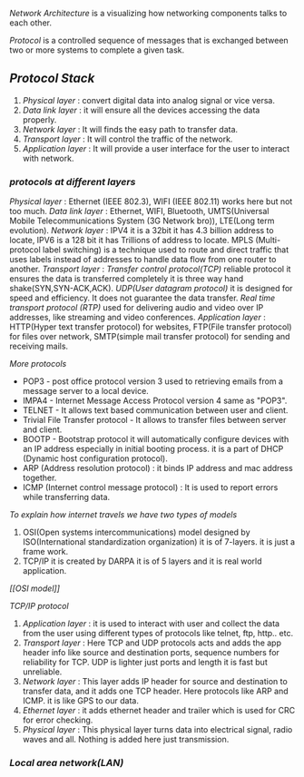 *Network Architecture* is a visualizing how networking components talks to each other.

*Protocol* is a controlled sequence of messages that is exchanged between two or more systems to complete a given task.
## *Protocol Stack*

1. *Physical layer* : convert digital data into analog signal or vice versa.
2. *Data link layer* : it will ensure all the devices accessing the data properly.
3. *Network layer* : It will finds the easy path to transfer data.
4. *Transport layer* : It will control the traffic of the network.
5. *Application layer* : It will provide a user interface for the user to interact with network.

### *protocols at different layers*

*Physical layer* : Ethernet (IEEE 802.3), WIFI (IEEE 802.11) works here but not too much.
*Data link layer* : Ethernet, WIFI, Bluetooth, UMTS(Universal Mobile Telecommunications System (3G Network bro)), LTE(Long term evolution).
*Network layer* : IPV4 it is a 32bit it has 4.3 billion address to locate, IPV6 is a 128 bit it has Trillions of address to locate. MPLS (Multi-protocol label switching) is a technique used to route and direct traffic that uses labels instead of addresses to handle data flow from one router to another.
*Transport layer* : *Transfer control protocol(TCP)* reliable protocol it ensures the data is transferred completely it is three way hand shake(SYN,SYN-ACK,ACK). *UDP(User datagram protocol)* it is designed for speed and efficiency. It does not guarantee the data transfer. *Real time transport protocol (RTP)* used for delivering audio and video over IP addresses, like streaming and video conferences.
*Application layer* : HTTP(Hyper text transfer protocol) for websites, FTP(File transfer protocol) for files over network, SMTP(simple mail transfer protocol) for sending and receiving mails.

*More protocols*
- POP3 - post office protocol version 3 used to retrieving emails from a message server to a local device.
- IMPA4 - Internet Message Access Protocol version 4 same as "POP3".
- TELNET - It allows text based communication between user and client.
- Trivial File Transfer protocol - It allows to transfer files between server and client.
- BOOTP - Bootstrap protocol it will automatically configure devices with an IP address especially in initial booting process. it is a part of DHCP (Dynamic host configuration protocol).
- ARP (Address resolution protocol) : it binds IP address and mac address together.
- ICMP (Internet control message protocol) : It is used to report errors while transferring data.

*To explain how internet travels we have two types of models*
1. OSI(Open systems intercommunications) model designed by ISO(International standardization organization) it is of 7-layers. it is just a frame work.
2. TCP/IP it is created by DARPA it is of 5 layers and it is real world application.

*[[OSI model]]*

*TCP/IP protocol*

1. *Application layer* : it is used to interact with user and collect the data from the user using different types of protocols like telnet, ftp, http.. etc.
2. *Transport layer* : Here TCP and UDP protocols acts and adds the app header info like source and destination ports, sequence numbers for reliability for TCP. UDP is lighter just ports and length it is fast but unreliable. 
3. *Network layer* : This layer adds IP header for source and destination to transfer data, and it adds one TCP header. Here protocols like ARP and ICMP. it is like GPS to our data.
4. *Ethernet layer* : it adds ethernet header and trailer which is used for CRC for error checking.
5. *Physical layer* : This physical layer turns data into electrical signal, radio waves and all. Nothing is added here just transmission.

### *Local area network(LAN)*

